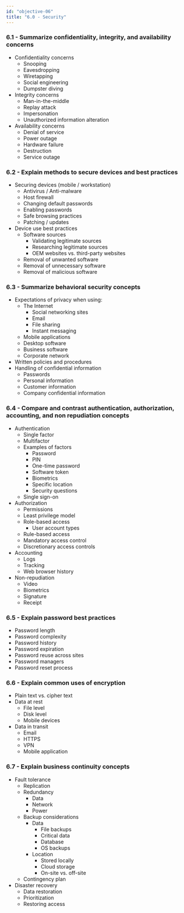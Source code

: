 ```yaml
---
id: "objective-06"
title: "6.0 - Security"
---
```

### 6.1 - Summarize confidentiality, integrity, and availability concerns 
- Confidentiality concerns
  - Snooping 
  - Eavesdropping 
  - Wiretapping 
  - Social engineering 
  - Dumpster diving  
- Integrity concerns
  - Man-in-the-middle
  - Replay attack
  - Impersonation
  - Unauthorized information alteration 
- Availability concerns 
  - Denial of service 
  - Power outage 
  - Hardware failure 
  - Destruction 
  - Service outage

### 6.2 - Explain methods to secure devices and best practices 
- Securing devices (mobile / workstation)
  - Antivirus / Anti-malware 
  - Host firewall 
  - Changing default passwords
  - Enabling passwords
  - Safe browsing practices 
  - Patching / updates 
- Device use best practices
  - Software sources 
    - Validating legitimate sources 
    - Researching legitimate sources 
    - OEM websites vs. third-party websites
  - Removal of unwanted software 
  - Removal of unnecessary software
  - Removal of malicious software 

### 6.3 - Summarize behavioral security concepts 
- Expectations of privacy when using: 
  - The Internet 
    - Social networking sites
    - Email 
    - File sharing 
    - Instant messaging
  - Mobile applications 
  - Desktop software
  - Business software
  - Corporate network
- Written policies and procedures 
- Handling of confidential information 
  - Passwords
  - Personal information 
  - Customer information
  - Company confidential information 

### 6.4 - Compare and contrast authentication, authorization, accounting, and non repudiation concepts 
- Authentication 
  - Single factor
  - Multifactor 
  - Examples of factors 
    - Password 
    - PIN
    - One-time password
    - Software token 
    - Biometrics 
    - Specific location 
    - Security questions 
  - Single sign-on
- Authorization 
  - Permissions 
  - Least privilege model 
  - Role-based access 
    - User account types
  - Rule-based access
  - Mandatory access control
  - Discretionary access controls 
- Accounting 
  - Logs
  - Tracking 
  - Web browser history
- Non-repudiation 
  - Video
  - Biometrics
  - Signature 
  - Receipt

### 6.5 - Explain password best practices 
- Password length
- Password complexity 
- Password history
- Password expiration 
- Password reuse across sites
- Password managers 
- Password reset process 

### 6.6 - Explain common uses of encryption 
- Plain text vs. cipher text 
- Data at rest 
  - File level 
  - Disk level 
  - Mobile devices 
- Data in transit 
  - Email 
  - HTTPS
  - VPN 
  - Mobile application 

### 6.7 - Explain business continuity concepts 
- Fault tolerance 
  - Replication 
  - Redundancy 
    - Data 
    - Network 
    - Power 
  - Backup considerations 
    - Data
      - File backups 
      - Critical data
      - Database
      - OS backups 
    - Location
      - Stored locally 
      - Cloud storage
      - On-site vs. off-site
  - Contingency plan 
- Disaster recovery 
  - Data restoration 
  - Prioritization 
  - Restoring access 
